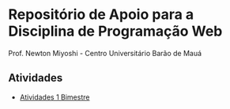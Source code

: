# Repositório de Apoio para a Disciplina de Programação Web

Prof. Newton Miyoshi - Centro Universitário Barão de Mauá	

## Atividades

- [Atividades 1 Bimestre](atividades_1bi/atividades_1bi.md)
